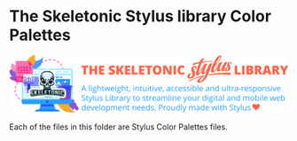 # The Skeletonic Stylus library Color Palettes

![alt text][logo]

[logo]: ../../../images/skeletonic-stylus.svg "Skeletonic Stylus Banner"

Each of the files in this folder are Stylus Color Palettes files.
